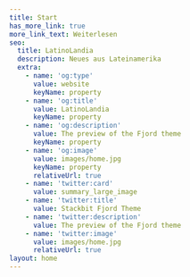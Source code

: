 ```yaml
---
title: Start
has_more_link: true
more_link_text: Weiterlesen
seo:
  title: LatinoLandia
  description: Neues aus Lateinamerika
  extra:
    - name: 'og:type'
      value: website
      keyName: property
    - name: 'og:title'
      value: LatinoLandia
      keyName: property
    - name: 'og:description'
      value: The preview of the Fjord theme
      keyName: property
    - name: 'og:image'
      value: images/home.jpg
      keyName: property
      relativeUrl: true
    - name: 'twitter:card'
      value: summary_large_image
    - name: 'twitter:title'
      value: Stackbit Fjord Theme
    - name: 'twitter:description'
      value: The preview of the Fjord theme
    - name: 'twitter:image'
      value: images/home.jpg
      relativeUrl: true
layout: home
---
```

